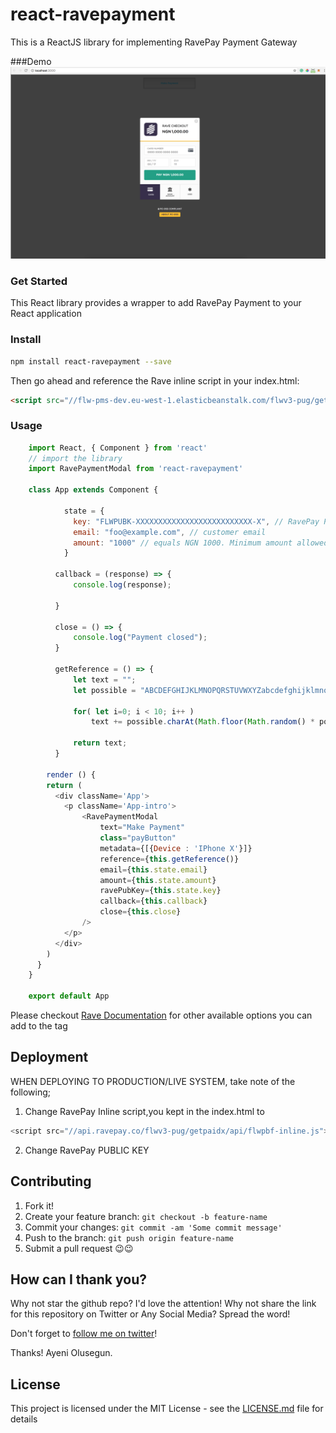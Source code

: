 # react-ravepayment

This is a ReactJS library for implementing RavePay Payment Gateway

###Demo
![Alt text](React_App.png?raw=true "Demo Image")

### Get Started

This React library provides a wrapper to add RavePay Payment to your React application

### Install
```bash
npm install react-ravepayment --save
```

Then go ahead and reference the Rave inline script in your index.html:
```html
<script src="//flw-pms-dev.eu-west-1.elasticbeanstalk.com/flwv3-pug/getpaidx/api/flwpbf-inline.js"></script>
```

### Usage

```javascript
    import React, { Component } from 'react'
    // import the library
    import RavePaymentModal from 'react-ravepayment'
    
    class App extends Component {
    
    		state = {
    		  key: "FLWPUBK-XXXXXXXXXXXXXXXXXXXXXXXXXX-X", // RavePay PUBLIC KEY
    		  email: "foo@example.com", // customer email
    		  amount: "1000" // equals NGN 1000. Minimum amount allowed NGN 1 while on production or live system, it's 10
    	    }
    
    	  callback = (response) => {
    		  console.log(response);
    
    	  }
    
    	  close = () => {
    		  console.log("Payment closed");
    	  }
    
    	  getReference = () => {
    		  let text = "";
    		  let possible = "ABCDEFGHIJKLMNOPQRSTUVWXYZabcdefghijklmnopqrstuvwxyz0123456789-.=";
    
    		  for( let i=0; i < 10; i++ )
    			  text += possible.charAt(Math.floor(Math.random() * possible.length));
    
    		  return text;
    	  }
    
    	render () {
        return (
          <div className='App'>
            <p className='App-intro'>
    	        <RavePaymentModal
    		        text="Make Payment"
    		        class="payButton"
    		        metadata={[{Device : 'IPhone X'}]}
    		        reference={this.getReference()}
    		        email={this.state.email}
    		        amount={this.state.amount}
    		        ravePubKey={this.state.key}
    		        callback={this.callback}
    		        close={this.close}
    	        />
            </p>
          </div>
        )
      }
    }
    
    export default App
```

Please checkout [Rave Documentation](https://flutterwavedevelopers.readme.io/docs/rave-inline-js#section-parameter-reference) for other available options you can add to the tag


## Deployment
WHEN DEPLOYING TO PRODUCTION/LIVE SYSTEM, take note of the following;
1) Change RavePay Inline script,you kept in the index.html to 
```javascript
<script src="//api.ravepay.co/flwv3-pug/getpaidx/api/flwpbf-inline.js"></script>
```
2) Change RavePay PUBLIC KEY 

## Contributing
1. Fork it!
2. Create your feature branch: `git checkout -b feature-name`
3. Commit your changes: `git commit -am 'Some commit message'`
4. Push to the branch: `git push origin feature-name`
5. Submit a pull request 😉😉

## How can I thank you?

Why not star the github repo? I'd love the attention! Why not share the link for this repository on Twitter or Any Social Media? Spread the word!

Don't forget to [follow me on twitter](https://twitter.com/iamraphson)!

Thanks!
Ayeni Olusegun.

## License
This project is licensed under the MIT License - see the [LICENSE.md](LICENSE.md) file for details